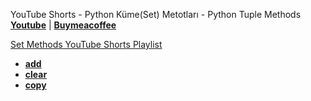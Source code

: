 YouTube Shorts - Python Küme(Set) Metotları - Python Tuple Methods **[Youtube](https://www.youtube.com/@umtsn)** | **[Buymeacoffee](https://www.buymeacoffee.com/umitsen)** 

[Set Methods YouTube Shorts Playlist](https://www.youtube.com/playlist?list=PLWmM3tw4zswaXVJXRG5GvQM4n7r7fl5fp)


- [**add**](https://youtube.com/shorts/PQZZArP67Os?feature=share)
- [**clear**](https://youtube.com/shorts/eO7Rl6VxBhM?feature=share)
- [**copy**](https://youtube.com/shorts/rnB8gay-X4M?feature=share)
